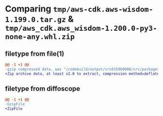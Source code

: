 # Comparing `tmp/aws-cdk.aws-wisdom-1.199.0.tar.gz` & `tmp/aws_cdk.aws_wisdom-1.200.0-py3-none-any.whl.zip`

## filetype from file(1)

```diff
@@ -1 +1 @@
-gzip compressed data, was "/codebuild/output/src015969006/src/packages/@aws-cdk/aws-wisdom/dist/python/aws-cdk.aws-wisdom-1.199.0.tar", last modified: Thu Apr 20 17:20:36 2023, max compression
+Zip archive data, at least v2.0 to extract, compression method=deflate
```

## filetype from diffoscope

```diff
@@ -1 +1 @@
-GzipFile
+ZipFile
```


